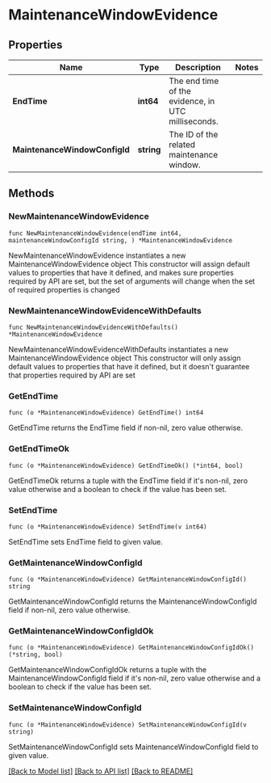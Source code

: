 # MaintenanceWindowEvidence

## Properties

Name | Type | Description | Notes
------------ | ------------- | ------------- | -------------
**EndTime** | **int64** | The end time of the evidence, in UTC milliseconds. | 
**MaintenanceWindowConfigId** | **string** | The ID of the related maintenance window. | 

## Methods

### NewMaintenanceWindowEvidence

`func NewMaintenanceWindowEvidence(endTime int64, maintenanceWindowConfigId string, ) *MaintenanceWindowEvidence`

NewMaintenanceWindowEvidence instantiates a new MaintenanceWindowEvidence object
This constructor will assign default values to properties that have it defined,
and makes sure properties required by API are set, but the set of arguments
will change when the set of required properties is changed

### NewMaintenanceWindowEvidenceWithDefaults

`func NewMaintenanceWindowEvidenceWithDefaults() *MaintenanceWindowEvidence`

NewMaintenanceWindowEvidenceWithDefaults instantiates a new MaintenanceWindowEvidence object
This constructor will only assign default values to properties that have it defined,
but it doesn't guarantee that properties required by API are set

### GetEndTime

`func (o *MaintenanceWindowEvidence) GetEndTime() int64`

GetEndTime returns the EndTime field if non-nil, zero value otherwise.

### GetEndTimeOk

`func (o *MaintenanceWindowEvidence) GetEndTimeOk() (*int64, bool)`

GetEndTimeOk returns a tuple with the EndTime field if it's non-nil, zero value otherwise
and a boolean to check if the value has been set.

### SetEndTime

`func (o *MaintenanceWindowEvidence) SetEndTime(v int64)`

SetEndTime sets EndTime field to given value.


### GetMaintenanceWindowConfigId

`func (o *MaintenanceWindowEvidence) GetMaintenanceWindowConfigId() string`

GetMaintenanceWindowConfigId returns the MaintenanceWindowConfigId field if non-nil, zero value otherwise.

### GetMaintenanceWindowConfigIdOk

`func (o *MaintenanceWindowEvidence) GetMaintenanceWindowConfigIdOk() (*string, bool)`

GetMaintenanceWindowConfigIdOk returns a tuple with the MaintenanceWindowConfigId field if it's non-nil, zero value otherwise
and a boolean to check if the value has been set.

### SetMaintenanceWindowConfigId

`func (o *MaintenanceWindowEvidence) SetMaintenanceWindowConfigId(v string)`

SetMaintenanceWindowConfigId sets MaintenanceWindowConfigId field to given value.



[[Back to Model list]](../README.md#documentation-for-models) [[Back to API list]](../README.md#documentation-for-api-endpoints) [[Back to README]](../README.md)


